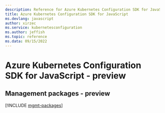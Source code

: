 ```yaml
---
description: Reference for Azure Kubernetes Configuration SDK for JavaScript
title: Azure Kubernetes Configuration SDK for JavaScript
ms.devlang: javascript
author: xirzec
ms.service: kubernetesconfiguration
ms.author: jeffish
ms.topic: reference
ms.data: 09/15/2022
---
```

# Azure Kubernetes Configuration SDK for JavaScript - preview

## Management packages - preview
[!INCLUDE [mgmt-packages](kubernetes-configuration-mgmt-index.md)]
